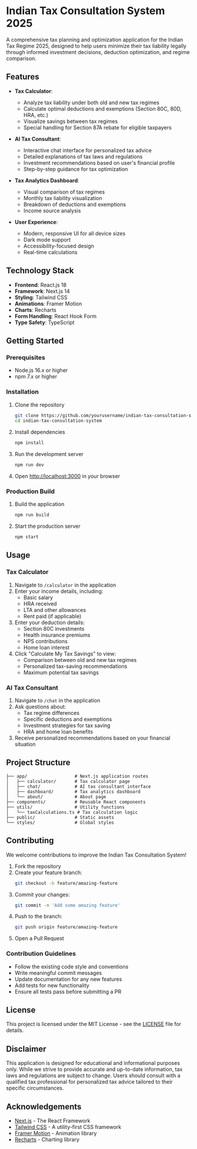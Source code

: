 # Indian Tax Consultation System 2025

A comprehensive tax planning and optimization application for the Indian Tax Regime 2025, designed to help users minimize their tax liability legally through informed investment decisions, deduction optimization, and regime comparison.

## Features

- **Tax Calculator**:
  - Analyze tax liability under both old and new tax regimes
  - Calculate optimal deductions and exemptions (Section 80C, 80D, HRA, etc.)
  - Visualize savings between tax regimes
  - Special handling for Section 87A rebate for eligible taxpayers

- **AI Tax Consultant**:
  - Interactive chat interface for personalized tax advice
  - Detailed explanations of tax laws and regulations
  - Investment recommendations based on user's financial profile
  - Step-by-step guidance for tax optimization

- **Tax Analytics Dashboard**:
  - Visual comparison of tax regimes
  - Monthly tax liability visualization
  - Breakdown of deductions and exemptions
  - Income source analysis

- **User Experience**:
  - Modern, responsive UI for all device sizes
  - Dark mode support
  - Accessibility-focused design
  - Real-time calculations

## Technology Stack

- **Frontend**: React.js 18
- **Framework**: Next.js 14
- **Styling**: Tailwind CSS
- **Animations**: Framer Motion
- **Charts**: Recharts
- **Form Handling**: React Hook Form
- **Type Safety**: TypeScript

## Getting Started

### Prerequisites

- Node.js 16.x or higher
- npm 7.x or higher

### Installation

1. Clone the repository
   ```bash
   git clone https://github.com/yourusername/indian-tax-consultation-system.git
   cd indian-tax-consultation-system
   ```

2. Install dependencies
   ```bash
   npm install
   ```

3. Run the development server
   ```bash
   npm run dev
   ```

4. Open [http://localhost:3000](http://localhost:3000) in your browser

### Production Build

1. Build the application
   ```bash
   npm run build
   ```

2. Start the production server
   ```bash
   npm start
   ```

## Usage

### Tax Calculator

1. Navigate to `/calculator` in the application
2. Enter your income details, including:
   - Basic salary
   - HRA received
   - LTA and other allowances
   - Rent paid (if applicable)
3. Enter your deduction details:
   - Section 80C investments
   - Health insurance premiums
   - NPS contributions
   - Home loan interest
4. Click "Calculate My Tax Savings" to view:
   - Comparison between old and new tax regimes
   - Personalized tax-saving recommendations
   - Maximum potential tax savings

### AI Tax Consultant

1. Navigate to `/chat` in the application
2. Ask questions about:
   - Tax regime differences
   - Specific deductions and exemptions
   - Investment strategies for tax saving
   - HRA and home loan benefits
3. Receive personalized recommendations based on your financial situation

## Project Structure

```
├── app/                  # Next.js application routes
│   ├── calculator/       # Tax calculator page
│   ├── chat/             # AI tax consultant interface
│   ├── dashboard/        # Tax analytics dashboard
│   └── about/            # About page
├── components/           # Reusable React components
├── utils/                # Utility functions
│   └── taxCalculations.ts # Tax calculation logic
├── public/               # Static assets
└── styles/               # Global styles
```

## Contributing

We welcome contributions to improve the Indian Tax Consultation System!

1. Fork the repository
2. Create your feature branch:
   ```bash
   git checkout -b feature/amazing-feature
   ```
3. Commit your changes:
   ```bash
   git commit -m 'Add some amazing feature'
   ```
4. Push to the branch:
   ```bash
   git push origin feature/amazing-feature
   ```
5. Open a Pull Request

### Contribution Guidelines

- Follow the existing code style and conventions
- Write meaningful commit messages
- Update documentation for any new features
- Add tests for new functionality
- Ensure all tests pass before submitting a PR

## License

This project is licensed under the MIT License - see the [LICENSE](LICENSE) file for details.

## Disclaimer

This application is designed for educational and informational purposes only. While we strive to provide accurate and up-to-date information, tax laws and regulations are subject to change. Users should consult with a qualified tax professional for personalized tax advice tailored to their specific circumstances.

## Acknowledgements

- [Next.js](https://nextjs.org/) - The React Framework
- [Tailwind CSS](https://tailwindcss.com/) - A utility-first CSS framework
- [Framer Motion](https://www.framer.com/motion/) - Animation library
- [Recharts](https://recharts.org/) - Charting library 
